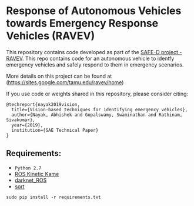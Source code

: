 # Response of Autonomous Vehicles towards Emergency Response Vehicles (RAVEV)

This repository contains code developed as part of the [SAFE-D project - RAVEV](https://www.vtti.vt.edu/utc/safe-d/index.php/projects/response-of-autonomous-vehicles-to-emergency-response-vehicles/). This repo contains code for an autonomous vehicle to identfy emergency vehicles and safely respond to them in emergency scenarios.

More details on this project can be found at (https://sites.google.com/tamu.edu/ravev/home)

If you use code or weights shared in this repository, please consider citing:
```
@techreport{nayak2019vision,
  title={Vision-based techniques for identifying emergency vehicles},
  author={Nayak, Abhishek and Gopalswamy, Swaminathan and Rathinam, Sivakumar},
  year={2019},
  institution={SAE Technical Paper}
}
```

## Requirements:
- `Python 2.7`
- [ROS Kinetic Kame](https://wiki.ros.org/action/fullsearch/kinetic)
- [darknet_ROS](https://github.com/leggedrobotics/darknet_ros)
- [sort](https://github.com/abewley/sort)
```
sudo pip install -r requirements.txt
```

